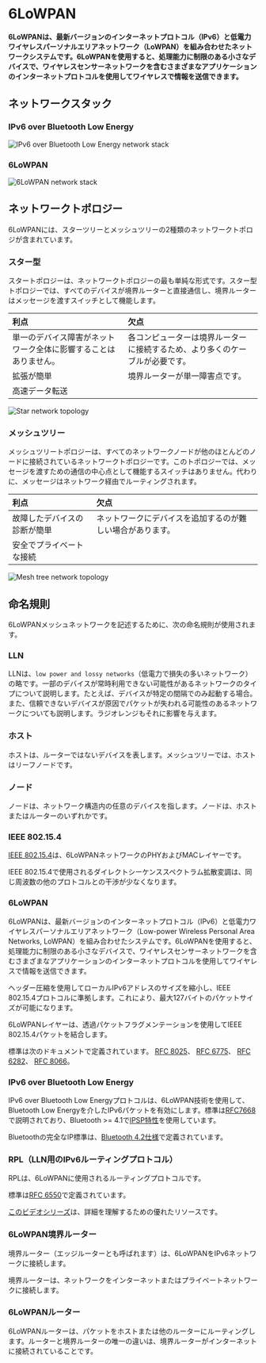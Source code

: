 # 6LoWPAN

**6LoWPANは、最新バージョンのインターネットプロトコル（IPv6）と低電力ワイヤレスパーソナルエリアネットワーク（LoWPAN）を組み合わせたネットワークシステムです。6LoWPANを使用すると、処理能力に制限のある小さなデバイスで、ワイヤレスセンサーネットワークを含むさまざまなアプリケーションのインターネットプロトコルを使用してワイヤレスで情報を送信できます。**
<!-- **6LoWPAN is a networking system that combines the latest version of the Internet Protocol (IPv6) and Low-power Wireless Personal Area Networks (LoWPAN). 6LoWPAN, allows small devices with limited processing ability to transmit information wirelessly using an internet protocol for a variety of applications including wireless sensor networks.** -->

## ネットワークスタック
<!-- ## Network stack -->

### IPv6 over Bluetooth Low Energy

![IPv6 over Bluetooth Low Energy network stack](../images/ipv6onnrf51.png)

### 6LoWPAN

![6LoWPAN network stack](../images/6LoWPAN.png)

## ネットワークトポロジー
<!-- ## Network topology -->

6LoWPANには、スターツリーとメッシュツリーの2種類のネットワークトポロジが含まれています。
<!-- 6LoWPAN includes two types of network topologies: Star and mesh tree. -->

### スター型
<!-- ### Star -->

スタートポロジーは、ネットワークトポロジーの最も単純な形式です。スター型トポロジーでは、すべてのデバイスが境界ルーターと直接通信し、境界ルーターはメッセージを渡すスイッチとして機能します。
<!-- The star topology is the simplest form of network topology. In the star topology,all devices directly communicate with the border router, which acts as a switch to pass on their messages. -->

| **利点** | **欠点** |
| :--- | :--- |
| 単一のデバイス障害がネットワーク全体に影響することはありません。 | 各コンピューターは境界ルーターに接続するため、より多くのケーブルが必要です。 |
| 拡張が簡単 | 境界ルーターが単一障害点です。 |
| 高速データ転送 |

<!-- |**Advantages**|**Disadvantages**| -->
<!-- |:---------|:------------| -->
<!-- |A single device failure does not affect the entire network|More cables are required because each computer connects to the border router| -->
<!-- |Easy to extend|The border router is a single point of failure| -->
<!-- |Fast data transfer| -->

![Star network topology](../images/star_topology.png)

### メッシュツリー
<!-- ### Mesh tree -->

メッシュツリートポロジーは、すべてのネットワークノードが他のほとんどのノードに接続されているネットワークトポロジーです。このトポロジーでは、メッセージを渡すための通信の中心点として機能するスイッチはありません。代わりに、メッセージはネットワーク経由でルーティングされます。
<!-- A mesh tree topology is a network topology in which all the network nodes are connected to most of the other nodes. In this topology, no switch acts as a central point of communication to pass on the messages. Instead, messages are routed through the network. -->

| **利点** | **欠点** |
| :--- | :--- |
| 故障したデバイスの診断が簡単 | ネットワークにデバイスを追加するのが難しい場合があります。 |
| 安全でプライベートな接続 |

<!-- |**Advantages**|**Disadvantages**| -->
<!-- |:---------|:------------| -->
<!-- |Easy to diagnose a faulty device|Can be difficult to add more devices to the network| -->
<!-- |Secure and private connections| -->

![Mesh tree network topology](../images/mesh.png)

## 命名規則
<!-- ## Naming convention -->

6LoWPANメッシュネットワークを記述するために、次の命名規則が使用されます。
<!-- The following naming conventions are used to describe 6LoWPAN mesh networks. -->

### LLN

LLNは、`low power and lossy networks`（低電力で損失の多いネットワーク）の略です。一部のデバイスが常時利用できない可能性があるネットワークのタイプについて説明します。たとえば、デバイスが特定の間隔でのみ起動する場合。また、信頼できないデバイスが原因でパケットが失われる可能性のあるネットワークについても説明します。ラジオレンジもそれに影響を与えます。
<!-- LLN stands for low power and lossy networks. -->
<!-- It describes a type of network where some devices might be not be available all the time. -->
<!-- For example when a device only wakes up in a certain interval. -->
<!-- It also describes a network where a packet might get lost, due to unreliable devices. -->
<!-- The range of the radio can also play a role in it. -->

### ホスト
<!-- ### Host -->

ホストは、ルーターではないデバイスを表します。メッシュツリーでは、ホストはリーフノードです。
<!-- Host describes a device which is not a router. In a mesh tree the host is a leaf node. -->

### ノード
<!-- ### Node -->

ノードは、ネットワーク構造内の任意のデバイスを指します。ノードは、ホストまたはルーターのいずれかです。
<!-- Node refers to any device in the network structure. This can either be a host or a router. -->

### IEEE 802.15.4

[IEEE 802.15.4](https://standards.ieee.org/standard/802_15_4-2015.html)は、6LoWPANネットワークのPHYおよびMACレイヤーです。
<!-- [IEEE 802.15.4](https://standards.ieee.org/standard/802_15_4-2015.html) is the PHY and MAC layer for the 6LoWPAN network. -->

IEEE 802.15.4で使用されるダイレクトシーケンススペクトラム拡散変調は、同じ周波数の他のプロトコルとの干渉が少なくなります。
<!-- The Direct Sequence Spread Spectrum modulation used in IEEE 802.15.4  -->
<!-- interferes less with other protocol on the same frequency. -->

### 6LoWPAN

6LoWPANは、最新バージョンのインターネットプロトコル（IPv6）と低電力ワイヤレスパーソナルエリアネットワーク（Low-power Wireless Personal Area Networks, LoWPAN）を組み合わせたシステムです。6LoWPANを使用すると、処理能力に制限のある小さなデバイスで、ワイヤレスセンサーネットワークを含むさまざまなアプリケーションのインターネットプロトコルを使用してワイヤレスで情報を送信できます。
<!-- 6LoWPAN is a system that combines the latest version of the Internet Protocol (IPv6) and Low-power Wireless Personal Area Networks (LoWPAN). 6LoWPAN, allows small devices with limited processing ability to transmit information wirelessly using an internet protocol for a variety of applications including wireless sensor networks. -->

ヘッダー圧縮を使用してローカルIPv6アドレスのサイズを縮小し、IEEE 802.15.4プロトコルに準拠します。これにより、最大127バイトのパケットサイズが可能になります。
<!-- It uses header compression to reduce the size of local IPv6 addresses to conform to the IEEE 802.15.4 protocol, which allows for a packet size of up to 127 bytes. -->

6LoWPANレイヤーは、透過パケットフラグメンテーションを使用してIEEE 802.15.4パケットを結合します。
<!-- The 6LoWPAN layer uses transparent packet fragmentation to combine the IEEE 802.15.4 packets. -->

標準は次のドキュメントで定義されています。
[RFC 8025](https://datatracker.ietf.org/doc/rfc8025/)、
[RFC 6775](https://datatracker.ietf.org/doc/rfc6775/)、
[RFC 6282](https://datatracker.ietf.org/doc/rfc6282/)、
[RFC 8066](https://datatracker.ietf.org/doc/rfc8066/)。
<!-- The standard is defined in the following documents: -->
<!-- [RFC 8025](https://datatracker.ietf.org/doc/rfc8025/),  -->
<!-- [RFC 6775](https://datatracker.ietf.org/doc/rfc6775/),  -->
<!-- [RFC 6282](https://datatracker.ietf.org/doc/rfc6282/),  -->
<!-- [RFC 8066](https://datatracker.ietf.org/doc/rfc8066/)  -->

### IPv6 over Bluetooth Low Energy

IPv6 over Bluetooth Low Energyプロトコルは、6LoWPAN技術を使用して、Bluetooth Low Energyを介したIPv6パケットを有効にします。標準は[RFC7668](https://datatracker.ietf.org/doc/rfc7668/)で説明されており、Bluetooth >= 4.1で[IPSP特性](https://www.bluetooth.org/docman/handlers/DownloadDoc.ashx?doc_id=296307)を使用しています。
<!-- The IPv6 over Bluetooth Low Energy protocol uses 6LoWPAN techniques to enable IPv6 packets over Bluetooth Low Energy. The standard is described in [RFC7668](https://datatracker.ietf.org/doc/rfc7668/), which uses the [IPSP characteristics](https://www.bluetooth.org/docman/handlers/DownloadDoc.ashx?doc_id=296307) in Bluetooth >= 4.1. -->

Bluetoothの完全なIP標準は、[Bluetooth 4.2仕様](https://www.bluetooth.org/DocMan/handlers/DownloadDoc.ashx?doc_id=286439)で定義されています。
<!-- The complete IP standard for Bluetooth is defined in the [Bluetooth 4.2 specification](https://www.bluetooth.org/DocMan/handlers/DownloadDoc.ashx?doc_id=286439). -->

### RPL（LLN用のIPv6ルーティングプロトコル）
<!-- ### RPL (IPv6 Routing Protocol for Low-Power and Lossy Networks) -->

RPLは、6LoWPANに使用されるルーティングプロトコルです。
<!-- RPL is a routing protocol used for 6LoWPAN. -->

標準は[RFC 6550](https://datatracker.ietf.org/doc/rfc6550/)で定義されています。
<!-- The standard is defined in [RFC 6550](https://datatracker.ietf.org/doc/rfc6550/). -->

[このビデオシリーズ](https://www.youtube.com/watch?v=6AP7p0sbBro&t=45s)は、詳細を理解するための優れたリソースです。
<!-- [This video series](https://www.youtube.com/watch?v=6AP7p0sbBro&t=45s) is a good resource for understanding the details. -->

### 6LoWPAN境界ルーター
<!-- ### 6LoWPAN border router -->

境界ルーター（エッジルーターとも呼ばれます）は、6LoWPANをIPv6ネットワークに接続します。
<!-- Border routers (sometimes known as edge routers) connect the 6LoWPAN with an IPv6 network. -->

境界ルーターは、ネットワークをインターネットまたはプライベートネットワークに接続します。
<!-- The border router connects the network to either the Internet or a private network. -->

### 6LoWPANルーター
<!-- ### 6LoWPAN router -->

6LoWPANルーターは、パケットをホストまたは他のルーターにルーティングします。ルーターと境界ルーターの唯一の違いは、境界ルーターがインターネットに接続されていることです。
<!-- A 6LoWPAN router routes the packets to hosts or other routers. The only difference between a router and a border router is that the border router is connected to the Internet. -->
